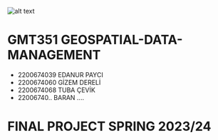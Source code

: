 ![alt text](https://www.freelogovectors.net/wp-content/uploads/2020/07/hacettepe-universitesi-logo-768x178.png)

# GMT351 GEOSPATIAL-DATA-MANAGEMENT

* 2200674039 EDANUR PAYCI
* 2200674060 GİZEM DERELİ
* 2200674068 TUBA ÇEVİK
* 22006740.. BARAN ....

# FINAL PROJECT SPRING 2023/24

